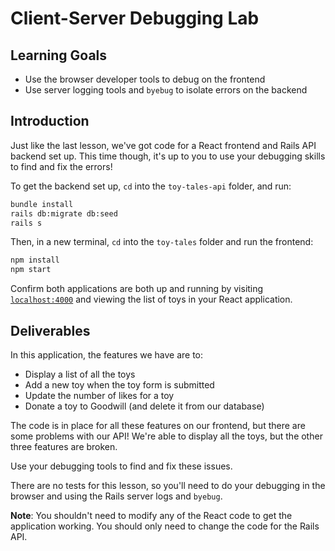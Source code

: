 # Client-Server Debugging Lab

## Learning Goals

- Use the browser developer tools to debug on the frontend
- Use server logging tools and `byebug` to isolate errors on the backend

## Introduction

Just like the last lesson, we've got code for a React frontend and Rails API
backend set up. This time though, it's up to you to use your debugging skills to
find and fix the errors!

To get the backend set up, `cd` into the `toy-tales-api` folder, and run:

```sh
bundle install
rails db:migrate db:seed
rails s
```

Then, in a new terminal, `cd` into the `toy-tales` folder and run the frontend:

```sh
npm install
npm start
```

Confirm both applications are both up and running by visiting
[`localhost:4000`](http://localhost:4000) and viewing the list of toys in your
React application.

## Deliverables

In this application, the features we have are to:

- Display a list of all the toys
- Add a new toy when the toy form is submitted
- Update the number of likes for a toy
- Donate a toy to Goodwill (and delete it from our database)

The code is in place for all these features on our frontend, but there are some
problems with our API! We're able to display all the toys, but the other three
features are broken.

Use your debugging tools to find and fix these issues.

There are no tests for this lesson, so you'll need to do your debugging in the
browser and using the Rails server logs and `byebug`.

**Note**: You shouldn't need to modify any of the React code to get the
application working. You should only need to change the code for the Rails API.
